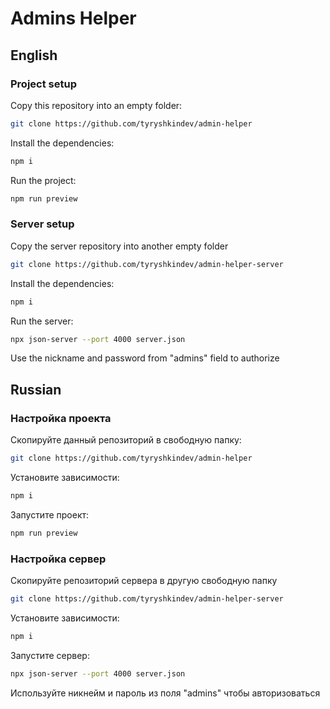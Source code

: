 # Admins Helper
## English
### Project setup
Copy this repository into an empty folder:
```bash
git clone https://github.com/tyryshkindev/admin-helper
```
Install the dependencies:
```bash
npm i
```
Run the project:
```bash
npm run preview
```
### Server setup
Copy the server repository into another empty folder
```bash
git clone https://github.com/tyryshkindev/admin-helper-server
```
Install the dependencies:
```bash
npm i
```
Run the server:
```bash
npx json-server --port 4000 server.json
```
Use the nickname and password from "admins" field to authorize 

## Russian
### Настройка проекта
Скопируйте данный репозиторий в свободную папку:
```bash
git clone https://github.com/tyryshkindev/admin-helper
```
Установите зависимости:
```bash
npm i
```
Запустите проект:
```bash
npm run preview
```
### Настройка сервер
Скопируйте репозиторий сервера в другую свободную папку
```bash
git clone https://github.com/tyryshkindev/admin-helper-server
```
Установите зависимости:
```bash
npm i
```
Запустите сервер:
```bash
npx json-server --port 4000 server.json
```
Используйте никнейм и пароль из поля "admins" чтобы авторизоваться

